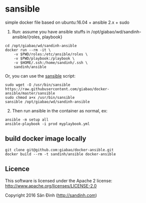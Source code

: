 # sansible
simple docker file based on ubuntu:16.04 + ansible 2.x + sudo

1. Run:
assume you have ansible stuffs in /opt/giabao/wd/sandinh-ansible/{roles, playbook} 
```
cd /opt/giabao/wd/sandinh-ansible
docker run --rm -it \
    -v $PWD/roles:/etc/ansible/roles \
    -v $PWD/playbook:/playbook \
    -v $HOME/.ssh:/home/sandinh/.ssh \
    sandinh/ansible
```
Or, you can use the [sansible](sansible) script:
```
sudo wget -O /usr/bin/sansible https://raw.githubusercontent.com/giabao/docker-ansible/master/sansible
sudo chmod a+x /usr/bin/sansible
sansible /opt/giabao/wd/sandinh-ansible
```
2. Then run ansible in the container as normal, ex:
```
ansible -m setup all
ansible-playbook -i prod myplaybook.yml
```

## build docker image locally
```
git clone git@github.com:giabao/docker-ansible.git
docker build --rm -t sandinh/ansible docker-ansible
```

## Licence
This software is licensed under the Apache 2 license:
http://www.apache.org/licenses/LICENSE-2.0

Copyright 2016 Sân Đình (http://sandinh.com)
